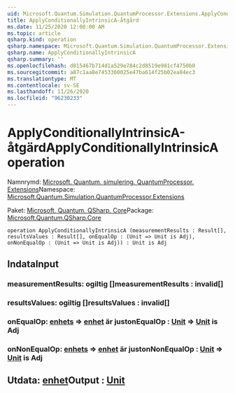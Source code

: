 ```yaml
---
uid: Microsoft.Quantum.Simulation.QuantumProcessor.Extensions.ApplyConditionallyIntrinsicA
title: ApplyConditionallyIntrinsicA-åtgärd
ms.date: 11/25/2020 12:00:00 AM
ms.topic: article
qsharp.kind: operation
qsharp.namespace: Microsoft.Quantum.Simulation.QuantumProcessor.Extensions
qsharp.name: ApplyConditionallyIntrinsicA
qsharp.summary: ''
ms.openlocfilehash: d815467b714d1a529e784c2d8519e981cf4750b0
ms.sourcegitcommit: a87c1aa8e7453360025e47ba614f25b02ea84ec3
ms.translationtype: MT
ms.contentlocale: sv-SE
ms.lasthandoff: 11/26/2020
ms.locfileid: "96230233"
---
```

# <a name="applyconditionallyintrinsica-operation"></a><span data-ttu-id="6f305-102">ApplyConditionallyIntrinsicA-åtgärd</span><span class="sxs-lookup"><span data-stu-id="6f305-102">ApplyConditionallyIntrinsicA operation</span></span>

<span data-ttu-id="6f305-103">Namnrymd: [Microsoft. Quantum. simulering. QuantumProcessor. Extensions](xref:Microsoft.Quantum.Simulation.QuantumProcessor.Extensions)</span><span class="sxs-lookup"><span data-stu-id="6f305-103">Namespace: [Microsoft.Quantum.Simulation.QuantumProcessor.Extensions](xref:Microsoft.Quantum.Simulation.QuantumProcessor.Extensions)</span></span>

<span data-ttu-id="6f305-104">Paket: [Microsoft. Quantum. QSharp. Core](https://nuget.org/packages/Microsoft.Quantum.QSharp.Core)</span><span class="sxs-lookup"><span data-stu-id="6f305-104">Package: [Microsoft.Quantum.QSharp.Core](https://nuget.org/packages/Microsoft.Quantum.QSharp.Core)</span></span>




```qsharp
operation ApplyConditionallyIntrinsicA (measurementResults : Result[], resultsValues : Result[], onEqualOp : (Unit => Unit is Adj), onNonEqualOp : (Unit => Unit is Adj)) : Unit is Adj
```


## <a name="input"></a><span data-ttu-id="6f305-105">Indata</span><span class="sxs-lookup"><span data-stu-id="6f305-105">Input</span></span>

### <a name="measurementresults--__invalidresult__"></a><span data-ttu-id="6f305-106">measurementResults: __ogiltig <Result>__[]</span><span class="sxs-lookup"><span data-stu-id="6f305-106">measurementResults : __invalid<Result>__[]</span></span>




### <a name="resultsvalues--__invalidresult__"></a><span data-ttu-id="6f305-107">resultsValues: __ogiltig <Result>__[]</span><span class="sxs-lookup"><span data-stu-id="6f305-107">resultsValues : __invalid<Result>__[]</span></span>




### <a name="onequalop--unit--unit--is-adj"></a><span data-ttu-id="6f305-108">onEqualOp: [enhets](xref:microsoft.quantum.lang-ref.unit) => [enhet](xref:microsoft.quantum.lang-ref.unit)  är just</span><span class="sxs-lookup"><span data-stu-id="6f305-108">onEqualOp : [Unit](xref:microsoft.quantum.lang-ref.unit) => [Unit](xref:microsoft.quantum.lang-ref.unit)  is Adj</span></span>




### <a name="onnonequalop--unit--unit--is-adj"></a><span data-ttu-id="6f305-109">onNonEqualOp: [enhets](xref:microsoft.quantum.lang-ref.unit) => [enhet](xref:microsoft.quantum.lang-ref.unit)  är just</span><span class="sxs-lookup"><span data-stu-id="6f305-109">onNonEqualOp : [Unit](xref:microsoft.quantum.lang-ref.unit) => [Unit](xref:microsoft.quantum.lang-ref.unit)  is Adj</span></span>





## <a name="output--unit"></a><span data-ttu-id="6f305-110">Utdata: [enhet](xref:microsoft.quantum.lang-ref.unit)</span><span class="sxs-lookup"><span data-stu-id="6f305-110">Output : [Unit](xref:microsoft.quantum.lang-ref.unit)</span></span>

